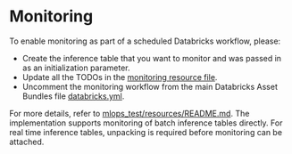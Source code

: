 # Monitoring

To enable monitoring as part of a scheduled Databricks workflow, please:
- Create the inference table that you want to monitor and was passed in as an initialization parameter.
- Update all the TODOs in the [monitoring resource file](../resources/monitoring-resource.yml).
- Uncomment the monitoring workflow from the main Databricks Asset Bundles file [databricks.yml](../databricks.yml).

For more details, refer to [mlops_test/resources/README.md](../resources/README.md). 
The implementation supports monitoring of batch inference tables directly.
For real time inference tables, unpacking is required before monitoring can be attached.
